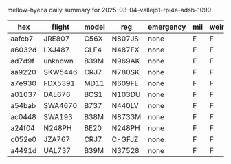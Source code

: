 mellow-hyena daily summary for 2025-03-04-vallejo1-rpi4a-adsb-1090

|hex|flight|model|reg|emergency|mil|weirdo|
|--|--|--|--|--|--|--|
|aafcb7|JRE807|C56X|N807JS|none|F|F|
|a6032d|LXJ487|GLF4|N487FX|none|F|F|
|ad7d9f|unknown|B39M|N969AK|none|F|F|
|aa9220|SKW5446|CRJ7|N780SK|none|F|F|
|a7e930|FDX5391|MD11|N609FE|none|F|F|
|a01037|DAL676|BCS1|N103DU|none|F|F|
|a54bab|SWA4670|B737|N440LV|none|F|F|
|ac0448|SWA193|B38M|N8733M|none|F|F|
|a24f04|N248PH|BE20|N248PH|none|F|F|
|c052e0|JZA767|CRJ7|C-GFJZ|none|F|F|
|a4491d|UAL737|B39M|N37528|none|F|F|
